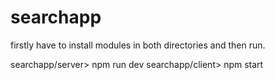 # searchapp

firstly have to install modules in both directories and then run.

searchapp/server> npm run dev
searchapp/client> npm start
